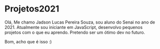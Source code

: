 # Projetos2021

Olá, 
Me chamo Jadson Lucas Pereira Souza, sou aluno do Senai no ano de 2021. Atualmente sou iniciante em JavaScript, desenvolvo pequenos projetos com o que eu aprendo.
Pretendo ser um ótimo dev no futuro.

Bom, acho que é isso :)
